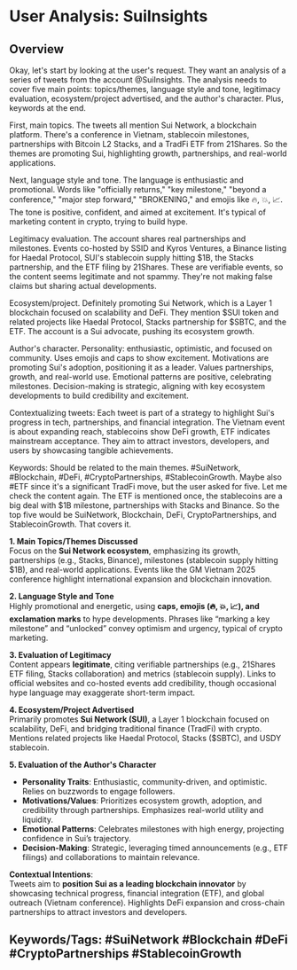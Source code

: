 # User Analysis: SuiInsights

## Overview

<think>
Okay, let's start by looking at the user's request. They want an analysis of a series of tweets from the account @SuiInsights. The analysis needs to cover five main points: topics/themes, language style and tone, legitimacy evaluation, ecosystem/project advertised, and the author's character. Plus, keywords at the end.

First, main topics. The tweets all mention Sui Network, a blockchain platform. There's a conference in Vietnam, stablecoin milestones, partnerships with Bitcoin L2 Stacks, and a TradFi ETF from 21Shares. So the themes are promoting Sui, highlighting growth, partnerships, and real-world applications.

Next, language style and tone. The language is enthusiastic and promotional. Words like "officially returns," "key milestone," "beyond a conference," "major step forward," "BROKENING," and emojis like 🔥, 💥, 📈. The tone is positive, confident, and aimed at excitement. It's typical of marketing content in crypto, trying to build hype.

Legitimacy evaluation. The account shares real partnerships and milestones. Events co-hosted by SSID and Kyros Ventures, a Binance listing for Haedal Protocol, SUI's stablecoin supply hitting $1B, the Stacks partnership, and the ETF filing by 21Shares. These are verifiable events, so the content seems legitimate and not spammy. They're not making false claims but sharing actual developments.

Ecosystem/project. Definitely promoting Sui Network, which is a Layer 1 blockchain focused on scalability and DeFi. They mention $SUI token and related projects like Haedal Protocol, Stacks partnership for $SBTC, and the ETF. The account is a Sui advocate, pushing its ecosystem growth.

Author's character. Personality: enthusiastic, optimistic, and focused on community. Uses emojis and caps to show excitement. Motivations are promoting Sui's adoption, positioning it as a leader. Values partnerships, growth, and real-world use. Emotional patterns are positive, celebrating milestones. Decision-making is strategic, aligning with key ecosystem developments to build credibility and excitement.

Contextualizing tweets: Each tweet is part of a strategy to highlight Sui's progress in tech, partnerships, and financial integration. The Vietnam event is about expanding reach, stablecoins show DeFi growth, ETF indicates mainstream acceptance. They aim to attract investors, developers, and users by showcasing tangible achievements.

Keywords: Should be related to the main themes. #SuiNetwork, #Blockchain, #DeFi, #CryptoPartnerships, #StablecoinGrowth. Maybe also #ETF since it's a significant TradFi move, but the user asked for five. Let me check the content again. The ETF is mentioned once, the stablecoins are a big deal with $1B milestone, partnerships with Stacks and Binance. So the top five would be SuiNetwork, Blockchain, DeFi, CryptoPartnerships, and StablecoinGrowth. That covers it.
</think>

**1. Main Topics/Themes Discussed**  
Focus on the **Sui Network ecosystem**, emphasizing its growth, partnerships (e.g., Stacks, Binance), milestones (stablecoin supply hitting $1B), and real-world applications. Events like the GM Vietnam 2025 conference highlight international expansion and blockchain innovation.  

**2. Language Style and Tone**  
Highly promotional and energetic, using **caps, emojis (🔥, 💥, 📈), and exclamation marks** to hype developments. Phrases like “marking a key milestone” and “unlocked” convey optimism and urgency, typical of crypto marketing.  

**3. Evaluation of Legitimacy**  
Content appears **legitimate**, citing verifiable partnerships (e.g., 21Shares ETF filing, Stacks collaboration) and metrics (stablecoin supply). Links to official websites and co-hosted events add credibility, though occasional hype language may exaggerate short-term impact.  

**4. Ecosystem/Project Advertised**  
Primarily promotes **Sui Network (SUI)**, a Layer 1 blockchain focused on scalability, DeFi, and bridging traditional finance (TradFi) with crypto. Mentions related projects like Haedal Protocol, Stacks ($SBTC), and USDY stablecoin.  

**5. Evaluation of the Author's Character**  
- **Personality Traits**: Enthusiastic, community-driven, and optimistic. Relies on buzzwords to engage followers.  
- **Motivations/Values**: Prioritizes ecosystem growth, adoption, and credibility through partnerships. Emphasizes real-world utility and liquidity.  
- **Emotional Patterns**: Celebrates milestones with high energy, projecting confidence in Sui’s trajectory.  
- **Decision-Making**: Strategic, leveraging timed announcements (e.g., ETF filings) and collaborations to maintain relevance.  

**Contextual Intentions**:  
Tweets aim to **position Sui as a leading blockchain innovator** by showcasing technical progress, financial integration (ETF), and global outreach (Vietnam conference). Highlights DeFi expansion and cross-chain partnerships to attract investors and developers.  

**Keywords/Tags**: #SuiNetwork #Blockchain #DeFi #CryptoPartnerships #StablecoinGrowth
---
